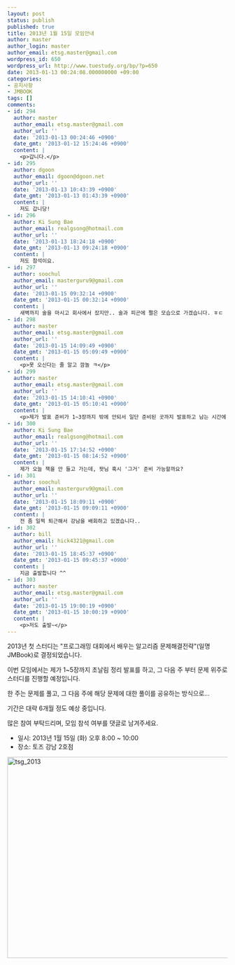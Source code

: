 ```yaml
---
layout: post
status: publish
published: true
title: 2013년 1월 15일 모임안내
author: master
author_login: master
author_email: etsg.master@gmail.com
wordpress_id: 650
wordpress_url: http://www.tuestudy.org/bp/?p=650
date: 2013-01-13 00:24:08.000000000 +09:00
categories:
- 공지사항
- JMBOOK
tags: []
comments:
- id: 294
  author: master
  author_email: etsg.master@gmail.com
  author_url: ''
  date: '2013-01-13 00:24:46 +0900'
  date_gmt: '2013-01-12 15:24:46 +0900'
  content: |
    <p>갑니다.</p>
- id: 295
  author: dgoon
  author_email: dgoon@dgoon.net
  author_url: ''
  date: '2013-01-13 10:43:39 +0900'
  date_gmt: '2013-01-13 01:43:39 +0900'
  content: |
    저도 갑니당!
- id: 296
  author: Ki Sung Bae
  author_email: realgsong@hotmail.com
  author_url: ''
  date: '2013-01-13 18:24:18 +0900'
  date_gmt: '2013-01-13 09:24:18 +0900'
  content: |
    저도 참석이요.
- id: 297
  author: soochul
  author_email: masterguru9@gmail.com
  author_url: ''
  date: '2013-01-15 09:32:14 +0900'
  date_gmt: '2013-01-15 00:32:14 +0900'
  content: |
    새벽까지 술을 마시고 회사에서 잤지만.. 술과 피곤에 쩔은 모습으로 가겠습니다. ㅎㄷ
- id: 298
  author: master
  author_email: etsg.master@gmail.com
  author_url: ''
  date: '2013-01-15 14:09:49 +0900'
  date_gmt: '2013-01-15 05:09:49 +0900'
  content: |
    <p>못 오신다는 줄 알고 깜놀 ㅋ</p>
- id: 299
  author: master
  author_email: etsg.master@gmail.com
  author_url: ''
  date: '2013-01-15 14:10:41 +0900'
  date_gmt: '2013-01-15 05:10:41 +0900'
  content: |
    <p>제가 발표 준비가 1~3장까지 밖에 안되서 일단 준비된 곳까지 발표하고 남는 시간에 책을 좀 읽거나 1장에 나온 FESTIVAL 문제를 풀어보면 어떨까 합니다. ㅠ.ㅠ</p>
- id: 300
  author: Ki Sung Bae
  author_email: realgsong@hotmail.com
  author_url: ''
  date: '2013-01-15 17:14:52 +0900'
  date_gmt: '2013-01-15 08:14:52 +0900'
  content: |
    제가 오늘 책을 안 들고 가는데, 팟님 혹시 '그거' 준비 가능할까요?
- id: 301
  author: soochul
  author_email: masterguru9@gmail.com
  author_url: ''
  date: '2013-01-15 18:09:11 +0900'
  date_gmt: '2013-01-15 09:09:11 +0900'
  content: |
    전 좀 일찍 퇴근해서 강남을 배회하고 있겠습니다..
- id: 302
  author: bill
  author_email: hick4321@gmail.com
  author_url: ''
  date: '2013-01-15 18:45:37 +0900'
  date_gmt: '2013-01-15 09:45:37 +0900'
  content: |
    지금 출발합니다 ^^
- id: 303
  author: master
  author_email: etsg.master@gmail.com
  author_url: ''
  date: '2013-01-15 19:00:19 +0900'
  date_gmt: '2013-01-15 10:00:19 +0900'
  content: |
    <p>저도 출발~</p>
---
```

<p>2013년 첫 스터디는 "프로그래밍 대회에서 배우는 알고리즘 문제해결전략"(일명 JMBook)로 결정되었습니다.</p>

<p>이번 모임에서는 제가 1~5장까지 초날림 정리 발표를 하고, 그 다음 주 부터 문제 위주로 스터디를 진행할 예정입니다.</p>

<p>한 주는 문제를 풀고, 그 다음 주에 해당 문제에 대한 풀이를 공유하는 방식으로...</p>

<p>기간은 대략 6개월 정도 예상 중입니다.</p>

<p>많은 참여 부탁드리며, 모임 참석 여부를 댓글로 남겨주세요.</p>

<ul>
<li>일시: 2013년 1월 15일 (화) 오후 8:00 ~ 10:00</li>
<li>장소: 토즈 강남 2호점</li>
</ul>

<p><a href="http://www.tuestudy.org/bp/2013/01/13/2013%eb%85%84-1%ec%9b%94-15%ec%9d%bc-%eb%aa%a8%ec%9e%84%ec%95%88%eb%82%b4/tsg_2013/" rel="attachment wp-att-651"><img src="http://www.tuestudy.org/bp/wp-content/uploads/2013/01/tsg_2013.jpg" alt="tsg_2013" width="800" height="460" class="alignnone size-full wp-image-651" /></a></p>
